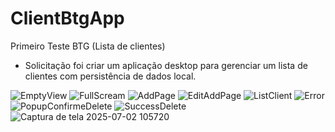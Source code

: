 # ClientBtgApp
Primeiro Teste BTG (Lista de clientes)
  - Solicitação foi criar um aplicação desktop para gerenciar um lista de clientes com persistência de dados local.

![EmptyView](https://github.com/user-attachments/assets/24a38794-c37d-424f-919c-93a668c639ad)
![FullScream](https://github.com/user-attachments/assets/f6fb70f3-b5d6-4047-9e58-dd78ae09228a)
![AddPage](https://github.com/user-attachments/assets/e45ee429-593a-4ff2-818b-c62c7dc308cd)
![EditAddPage](https://github.com/user-attachments/assets/67713af6-8412-4f2e-8e33-2aa0c5b24c4c)
![ListClient](https://github.com/user-attachments/assets/49c76abd-2dd0-4ff3-a1cd-edff6fa3c0b1)
![Error](https://github.com/user-attachments/assets/4f3a600f-356b-4d6c-a229-b0c00cc99940)
![PopupConfirmeDelete](https://github.com/user-attachments/assets/7519c5d2-60f7-486b-8c7d-8ecc62f4e953)
![SuccessDelete](https://github.com/user-attachments/assets/846202b6-c77b-4d3e-a187-77c8eea7aa30)
![Captura de tela 2025-07-02 105720](https://github.com/user-attachments/assets/cde6c8e8-6cb6-424e-9f2a-4d459832380d)
